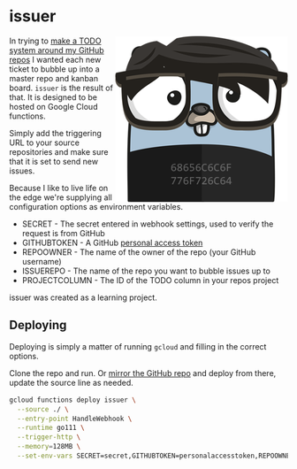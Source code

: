 # issuer

<p align="center">
  <img style="float: right;" src=".github/hello.png" alt="hello gopher"/>
</p>

In trying to [make a TODO system around my GitHub repos](https://shindakun.dev/posts/working-on-a-new-flow/) I wanted each new ticket to bubble up into a master repo and kanban board. `issuer` is the result of that. It is designed to be hosted on Google Cloud functions.

Simply add the triggering URL to your source repositories and make sure that it is set to send new issues.

Because I like to live life on the edge we're supplying all configuration options as environment variables.

- SECRET - The secret entered in webhook settings, used to verify the request is from GitHub
- GITHUBTOKEN - A GitHub [personal access token](https://github.com/settings/tokens)
- REPOOWNER - The name of the owner of the repo (your GitHub username)
- ISSUEREPO - The name of the repo you want to bubble issues up to
- PROJECTCOLUMN - The ID of the TODO column in your repos project

issuer was created as a learning project.

## Deploying

Deploying is simply a matter of running `gcloud` and filling in the correct options.

Clone the repo and run. Or [mirror the GitHub repo](https://cloud.google.com/source-repositories/docs/mirroring-a-github-repository) and deploy from there, update the source line as needed.

```bash
gcloud functions deploy issuer \
  --source ./ \
  --entry-point HandleWebhook \
  --runtime go111 \
  --trigger-http \
  --memory=128MB \
  --set-env-vars SECRET=secret,GITHUBTOKEN=personalaccesstoken,REPOOWNER=yourname,ISSUEREPO=to,PROJECTCOLUMN=1234
```